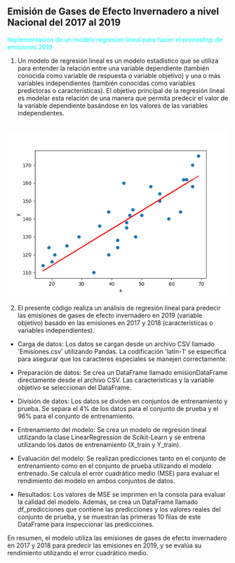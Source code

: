 ## Emisión de Gases de Efecto Invernadero a nivel Nacional del 2017 al 2019

<span style="color: cyan">Implementación de un modelo regresion lineal para hacer el pronosticp de emisiones 2019</span>

1. Un modelo de regresión lineal es un modelo estadístico que se utiliza para entender la relación entre una variable dependiente (también conocida como variable de respuesta o variable objetivo) y una o más variables independientes (también conocidas como variables predictoras o características). El objetivo principal de la regresión lineal es modelar esta relación de una manera que permita predecir el valor de la variable dependiente basándose en los valores de las variables independientes.
   
   
  ![Regresion](img/1.png)

2. El presente código realiza un análisis de regresión lineal para predecir las emisiones de gases de efecto invernadero en 2019 (variable objetivo) basado en las emisiones en 2017 y 2018 (características o variables independientes). 

* Carga de datos: Los datos se cargan desde un archivo CSV llamado 'Emisiones.csv' utilizando Pandas. La codificación 'latin-1' se especifica para asegurar que los caracteres especiales se manejen correctamente.

* Preparación de datos: Se crea un DataFrame llamado emisionDataFrame directamente desde el archivo CSV. Las características y la variable objetivo se seleccionan del DataFrame.

* División de datos: Los datos se dividen en conjuntos de entrenamiento y prueba. Se separa el 4% de los datos para el conjunto de prueba y el 96% para el conjunto de entrenamiento.

* Entrenamiento del modelo: Se crea un modelo de regresión lineal utilizando la clase LinearRegression de Scikit-Learn y se entrena utilizando los datos de entrenamiento (X_train y Y_train).

* Evaluación del modelo: Se realizan predicciones tanto en el conjunto de entrenamiento como en el conjunto de prueba utilizando el modelo entrenado. Se calcula el error cuadrático medio (MSE) para evaluar el rendimiento del modelo en ambos conjuntos de datos.

* Resultados: Los valores de MSE se imprimen en la consola para evaluar la calidad del modelo. Además, se crea un DataFrame llamado df_predicciones que contiene las predicciones y los valores reales del conjunto de prueba, y se muestran las primeras 10 filas de este DataFrame para inspeccionar las predicciones.

En resumen, el modelo utiliza las emisiones de gases de efecto invernadero en 2017 y 2018 para predecir las emisiones en 2019, y se evalúa su rendimiento utilizando el error cuadrático medio.